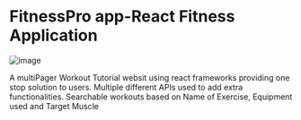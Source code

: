 # FitnessPro app-React Fitness Application
![image](https://github.com/AnweshPattnaik-04/FitnessPro/assets/162988329/ecce2e00-8c63-40d5-9e5e-64e756b1b69a)

A multiPager Workout Tutorial websit using react frameworks providing one stop solution to users.
Multiple different APIs used to add extra functionalities.
Searchable workouts based on Name of Exercise, Equipment used and
Target Muscle
